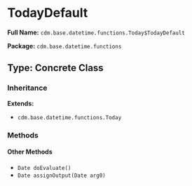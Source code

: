 # TodayDefault

**Full Name:** `cdm.base.datetime.functions.Today$TodayDefault`

**Package:** `cdm.base.datetime.functions`

## Type: Concrete Class

### Inheritance

**Extends:**
- `cdm.base.datetime.functions.Today`

### Methods

#### Other Methods

- `Date doEvaluate()`
- `Date assignOutput(Date arg0)`

